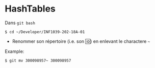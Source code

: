 # HashTables


Dans `git bash`

```
$ cd ~/Developer/INF1039-202-18A-01
```

* Renommer son répertoire (i.e. son :id:) en enlevant le charactere `~`

Example:

```
$ git mv 300098957~ 300098957
```
